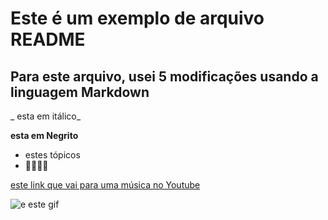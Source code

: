 # Este é um exemplo de arquivo README
## Para este arquivo, usei 5 modificações usando a linguagem Markdown

_ esta em itálico_

**esta em Negrito**

- estes tópicos 
- 🤯🤯🤯🤯

[este link que vai para uma música no Youtube](youtube.com)


![e este gif](https://media1.tenor.com/m/w2Pu6UMOyCkAAAAC/friday-good-morning-friday.gif)
